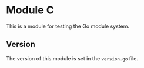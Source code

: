 # Module C

This is a module for testing the Go module system.

## Version

The version of this module is set in the `version.go` file.
